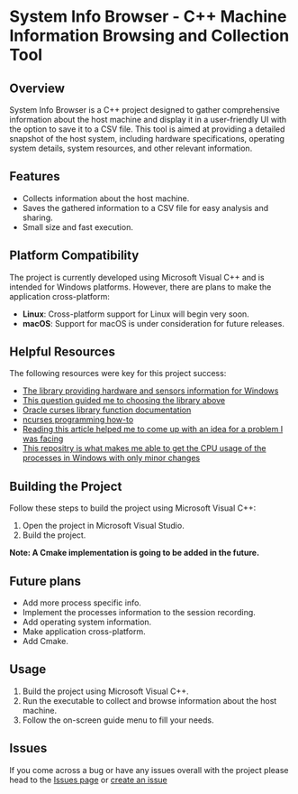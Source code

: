 # System Info Browser - C++ Machine Information Browsing and Collection Tool

## Overview

System Info Browser is a C++ project designed to gather comprehensive information about the host machine and display it in a user-friendly UI with the option to save it to a CSV file. This tool is aimed at providing a detailed snapshot of the host system, including hardware specifications, operating system details, system resources, and other relevant information.

## Features

- Collects information about the host machine.
- Saves the gathered information to a CSV file for easy analysis and sharing.
- Small size and fast execution.

## Platform Compatibility

The project is currently developed using Microsoft Visual C++ and is intended for Windows platforms. However, there are plans to make the application cross-platform:

- **Linux**: Cross-platform support for Linux will begin very soon.
- **macOS**: Support for macOS is under consideration for future releases.

## Helpful Resources

The following resources were key for this project success:

- [The library providing hardware and sensors information for Windows](https://github.com/openhardwaremonitor/openhardwaremonitor)
- [This question guided me to choosing the library above](https://stackoverflow.com/questions/23314886/get-cpu-temperature)
- [Oracle curses library function documentation](https://docs.oracle.com/cd/E36784_01/html/E36880/makehtml-id-6.html)
- [ncurses programming how-to](https://tldp.org/HOWTO/NCURSES-Programming-HOWTO/index.html)
- [Reading this article helped me to come up with an idea for a problem I was facing](https://stackoverflow.com/questions/29370377/scrolling-in-c-with-ncurses-pad)
- [This repositry is what makes me able to get the CPU usage of the processes in Windows with only minor changes](https://github.com/vikyd/cpu_usage)

## Building the Project

Follow these steps to build the project using Microsoft Visual C++:

1. Open the project in Microsoft Visual Studio.
2. Build the project.

**Note: A Cmake implementation is going to be added in the future.**

## Future plans

- Add more process specific info.
- Implement the processes information to the session recording.
- Add operating system information.
- Make application cross-platform.
- Add Cmake.

## Usage

1. Build the project using Microsoft Visual C++.
2. Run the executable to collect and browse information about the host machine.
3. Follow the on-screen guide menu to fill your needs.

## Issues

If you come across a bug or have any issues overall with the project please head to the [Issues page](https://github.com/Amremad719/System-Info-Browser/issues) or [create an issue](https://github.com/Amremad719/System-Info-Browser/issues/new)
